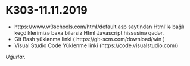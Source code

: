 # K303-11.11.2019
<ul>

<li> https://www.w3schools.com/html/default.asp saytindan Html'lə bağlı keçdiklerimizə baxa bilərsiz Html Javascript hissəsinə qədər.</li>

<li>Git Bash yüklənmə linki ( https://git-scm.com/download/win )</li>
<li>Visual Studio Code Yüklenme linki (https://code.visualstudio.com/)

</ul>
<em> Uğurlar.</em>
